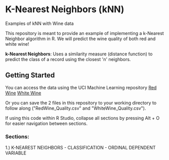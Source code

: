# K-Nearest Neighbors (kNN)
Examples of kNN with Wine data

This repository is meant to provide an example of implementing a k-Nearest Neighbor algorithm in R.  We will predict the wine quality of both red and white wine! 

**k-Nearest Neighbors**: Uses a similarity measure (distance function) to predict the class of a record using the closest 'n' neighbors. 

## Getting Started

You can access the data using the UCI Machine Learning repository 
[Red Wine](https://archive.ics.uci.edu/ml/machine-learning-databases/wine-quality/winequality-red.csv)
[White Wine](https://archive.ics.uci.edu/ml/machine-learning-databases/wine-quality/winequality-white.csv)

Or you can save the 2 files in this repository to your working directory to follow along ("RedWine_Quality.csv" and "WhiteWine_Quality.csv").

If using this code within R Studio, collapse all sections by pressing Alt + O for easier navigation between sections.  

### Sections:

1.)  K-NEAREST NEIGHBORS - CLASSIFICATION - ORDINAL DEPENDENT VARIABLE
